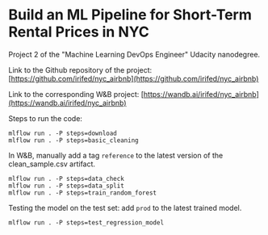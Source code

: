 # Build an ML Pipeline for Short-Term Rental Prices in NYC

Project 2 of the "Machine Learning DevOps Engineer" Udacity nanodegree.

Link to the Github repository of the project:
[https://github.com/irifed/nyc_airbnb](https://github.com/irifed/nyc_airbnb)

Link to the corresponding W&B project:
[https://wandb.ai/irifed/nyc_airbnb](https://wandb.ai/irifed/nyc_airbnb)


Steps to run the code:
```
mlflow run . -P steps=download
mlflow run . -P steps=basic_cleaning
```
In W&B, manually add a tag `reference` to the latest version of the clean_sample.csv artifact.
```
mlflow run . -P steps=data_check
mlflow run . -P steps=data_split
mlflow run . -P steps=train_random_forest
```

Testing the model on the test set: add `prod` to the latest trained model.
```
mlflow run . -P steps=test_regression_model
```